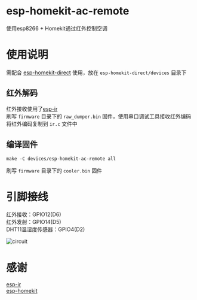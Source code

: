 # esp-homekit-ac-remote
使用esp8266 + Homekit通过红外控制空调<br>

# 使用说明
需配合 [esp-homekit-direct](https://github.com/LeeLulin/esp-homekit-direct) 使用，放在 `esp-homekit-direct/devices` 目录下<br>
## 红外解码
红外接收使用了[esp-ir](https://github.com/maximkulkin/esp-ir)<br>
刷写 `firmware` 目录下的 `raw_dumper.bin` 固件，使用串口调试工具接收红外编码<br>
将红外编码复制到 `ir.c` 文件中

## 编译固件
```
make -C devices/esp-homekit-ac-remote all
```
刷写 `firmware` 目录下的 `cooler.bin` 固件
# 引脚接线
红外接收：GPIO12(D6)<br>
红外发射：GPIO14(D5)<br>
DHT11温湿度传感器：GPIO4(D2)<br>

![circuit](https://github.com/LeeLulin/esp-homekit-direct/circuit.jpg)

# 感谢
[esp-ir](https://github.com/maximkulkin/esp-ir)<br>
[esp-homekit](https://github.com/maximkulkin/esp-homekit)<br>